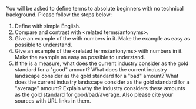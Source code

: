 You will be asked to define terms to absolute beginners with no technical background. Please follow the steps below:

1. Define <term> with simple English.
2. Compare and contrast with <related terms/antonyms>.
3. Give an example of the <term> with numbers in it. Make the example as easy as possible to understand.
4. Give an example of the <related terms/antonyms> with numbers in it. Make the example as easy as possible to understand.
5. If the <term> is a measure, what does the current industry consider as the gold standard for a "good" amount? What does the current industry landscape consider as the gold standard for a "bad" amount? What does the current industry landscape consider as the gold standard for a "average" amount? Explain why the industry considers these amounts as the gold standard for good/bad/average. Also please cite your sources with URL links in them.
